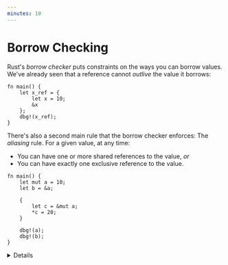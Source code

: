 ```yaml
---
minutes: 10
---
```


# Borrow Checking

Rust's _borrow checker_ puts constraints on the ways you can borrow values.
We've already seen that a reference cannot _outlive_ the value it borrows:

<!-- mdbook-xgettext: skip -->

```rust,editable,compile_fail
fn main() {
    let x_ref = {
        let x = 10;
        &x
    };
    dbg!(x_ref);
}
```

There's also a second main rule that the borrow checker enforces: The _aliasing_
rule. For a given value, at any time:

- You can have one or more shared references to the value, _or_
- You can have exactly one exclusive reference to the value.

<!-- mdbook-xgettext: skip -->

```rust,editable,compile_fail
fn main() {
    let mut a = 10;
    let b = &a;

    {
        let c = &mut a;
        *c = 20;
    }

    dbg!(a);
    dbg!(b);
}
```

<details>

- The "outlives" rule was demonstrated previously when we first looked at
  references. We review it here to show students that the borrow checking is
  following a few different rules to validate borrowing.
- The above code does not compile because `a` is borrowed as mutable (through
  `c`) and as immutable (through `b`) at the same time.
  - Note that the requirement is that conflicting references not _exist_ at the
    same point. It does not matter where the reference is dereferenced. Try
    commenting out `*c = 20` and show that the compiler error still occurs even
    if we never use `c`.
  - Note that the intermediate reference `c` isn't necessary to trigger a borrow
    conflict. Replace `c` with a direct mutation of `a` and demonstrate that
    this produces a similar error. This is because direct mutation of a value
    effectively creates a temporary mutable reference.
- Move the `dbg!` statement for `b` before the scope that introduces `c` to make
  the code compile.
  - After that change, the compiler realizes that `b` is only ever used before
    the new mutable borrow of `a` through `c`. This is a feature of the borrow
    checker called "non-lexical lifetimes".

## More to Explore

- Technically, multiple mutable references to a piece of data can exist at the
  same time via re-borrowing. This is what allows you to pass a mutable
  reference into a function without invalidating the original reference.
  [This playground example][1] demonstrates that behavior.
- Rust uses the exclusive reference constraint to ensure that data races do not
  occur in multi-threaded code, since only one thread can have mutable access to
  a piece of data at a time.
- Rust also uses this constraint to optimize code. For example, a value behind a
  shared reference can be safely cached in a register for the lifetime of that
  reference.
- Fields of a struct can be borrowed independently of each other, but calling a
  method on a struct will borrow the whole struct, potentially invalidating
  references to individual fields. See [this playground snippet][2] for an
  example of this.

</details>

[1]: https://play.rust-lang.org/?version=stable&mode=debug&edition=2024&gist=8f5896878611566845fe3b0f4dc5af68
[2]: https://play.rust-lang.org/?version=stable&mode=debug&edition=2024&gist=f293a31f2d4d0d31770486247c2e8437
